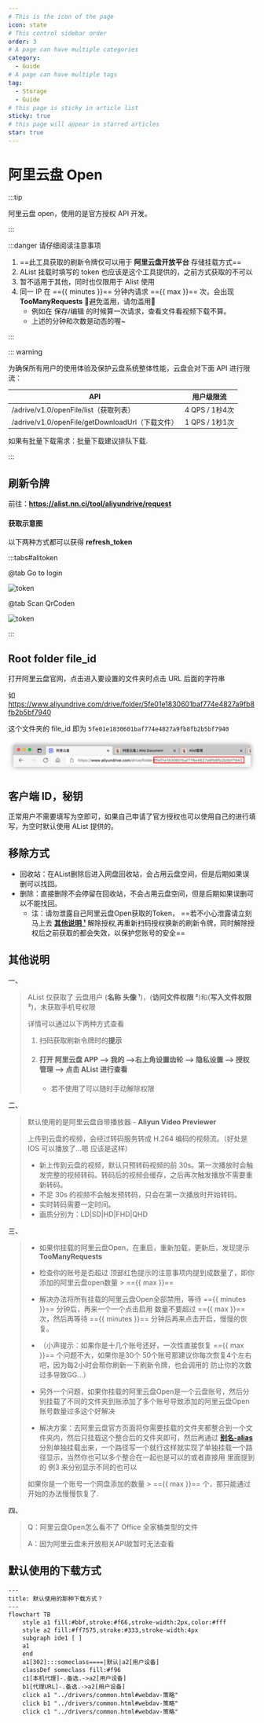 ```yaml
---
# This is the icon of the page
icon: state
# This control sidebar order
order: 3
# A page can have multiple categories
category:
  - Guide
# A page can have multiple tags
tag:
  - Storage
  - Guide
# this page is sticky in article list
sticky: true
# this page will appear in starred articles
star: true
---
```


# 阿里云盘 Open

:::tip

阿里云盘 open，使用的是官方授权 API 开发。

:::

<script setup lang="ts">
import { ref } from "vue";
const minutes = ref<string|number>("unknown")
const max = ref<string|number>("unknown")
const getLimit = async ()=>{
  const resp = await fetch("https://api.nn.ci/alist/ali_open/limit")
  const res = await resp.json()
  minutes.value = res.minutes
  max.value = res.max
}
typeof fetch !== "undefined" && getLimit()
</script>

:::danger 请仔细阅读注意事项

1.  ==此工具获取的刷新令牌仅可以用于 **阿里云盘开放平台** 存储挂载方式== 
2. AList 挂载时填写的 token 也应该是这个工具提供的，之前方式获取的不可以
3. 暂不适用于其他，同时也仅限用于 Alist 使用
4. 同一 IP 在 =={{ minutes }}== 分钟内请求 =={{ max }}== 次，会出现 **TooManyRequests** :no_entry_sign:避免滥用，请勿滥用:no_entry_sign:
   - 例如在 保存/编辑 的时候算一次请求，查看文件看视频下载不算。
   - 上述的分钟和次数是动态的喔~

:::

::: warning

为确保所有用户的使用体验及保护云盘系统整体性能，云盘会对下面 API 进行限流：

| API                                              | 用户级限流     |
| ------------------------------------------------ | -------------- |
| /adrive/v1.0/openFile/list（获取列表）           | 4 QPS / 1秒4次 |
| /adrive/v1.0/openFile/getDownloadUrl（下载文件） | 1 QPS / 1秒1次 |

如果有批量下载需求：批量下载建议排队下载.

:::


## 刷新令牌

前往：**https://alist.nn.ci/tool/aliyundrive/request**

#### 获取示意图

以下两种方式都可以获得 **refresh_token**

:::tabs#alitoken

@tab Go to login

![token](/img/drivers/aliyun/token1.png)

@tab Scan QrCoden

![token](/img/drivers/aliyun/token2.png)

:::

## Root folder file_id

打开阿里云盘官网，点击进入要设置的文件夹时点击 URL 后面的字符串

如 https://www.aliyundrive.com/drive/folder/5fe01e1830601baf774e4827a9fb8fb2b5bf7940

这个文件夹的 file_id 即为 `5fe01e1830601baf774e4827a9fb8fb2b5bf7940`

![file_id](/img/drivers/aliyundrive.png)

## 客户端 ID，秘钥

正常用户不需要填写为空即可，如果自己申请了官方授权也可以使用自己的进行填写，为空时默认使用 AList 提供的。



## 移除方式

- 回收站：在AList删除后进入网盘回收站，会占用云盘空间，但是后期如果误删可以找回。
- 删除：直接删除不会停留在回收站，不会占用云盘空间，但是后期如果误删可以不能找回。
  - 注：请勿泄露自己阿里云盘Open获取的Token， ==若不小心泄露请立刻马上去  [**其他说明 ¹**](#打开%20阿里云盘%20APP%20-->%20我的%20-->右上角设置齿轮%20-->%20隐私设置%20-->%20授权管理%20-->%20点击%20AList%20进行查看) 解除授权,再重新扫码授权换新的刷新令牌，同时解除授权后之前获取的都会失效，以保护您账号的安全== 



## 其他说明

一、

> AList 仅获取了 云盘用户 (**名称 头像 ¹**)，(**访问文件权限 ²**)和(**写入文件权限 ³**)，未获取手机号权限
>
> 详情可以通过以下两种方式查看
>
> 1. 扫码获取刷新令牌时的**提示**
> 2. #### 打开 **阿里云盘 APP --> 我的 -->右上角设置齿轮 --> 隐私设置 --> 授权管理 --> 点击 AList** 进行查看
>    
>    - 若不使用了可以随时手动解除权限

二、

> 默认使用的是阿里云盘自带播放器 - **Aliyun Video Previewer**
>
> 上传到云盘的视频，会经过转码服务转成 H.264 编码的视频流。（好处是 IOS 可以播放了...嗯 应该是这样）
>
> - 新上传到云盘的视频，默认只预转码视频的前 30s。第一次播放时会触发完整的视频转码。转码后的视频会缓存，之后再次触发播放不需要重新转码。
> - 不足 30s 的视频不会触发预转码，只会在第一次播放时开始转码。
> - 实时转码需要一定时间。
> - 画质分别为：LD|SD|HD|FHD|QHD


三、

>- 如果你挂载的阿里云盘Open，在重启，重新加载，更新后，发现提示 **TooManyRequests**
>
>- 检查你的账号是否超过 顶部红色提示的注意事项内提到成数量了，即你添加的阿里云盘open数量 >  =={{ max }}== 
>
>- 解决办法将所有挂载的阿里云盘Open全部禁用，等待 =={{ minutes }}== 分钟后，再来一个一个点击启用 数量不要超过  =={{ max }}== 次，然后再等待 =={{ minutes }}== 分钟后再来点击开启，慢慢的恢复。
>  - （小声提示：如果你是十几个账号还好，一次性直接恢复 =={{ max }}== 个问题不大，如果你是30个 50个账号那建议你每次恢复4个左右吧，因为每2小时会帮你刷新一下刷新令牌，也会调用的 防止你的次数过多导致GG...）
>
>
>
>- 另外一个问题，如果你挂载的阿里云盘Open是一个云盘账号，然后分别挂载了不同的文件夹到账添加了多个账号导致添加的阿里云盘Open账号数量过多这个好解决
>  - 解决方案：去阿里云盘官方页面将你需要挂载的文件夹都整合到一个文件夹内，然后只挂载这个整合后的文件夹即可，然后再通过 [**别名-alias**](../advanced/alias.md)分别单独挂载出来，一个路径写一个就行这样就实现了单独挂载一个路径显示，当然你也可以多个整合在一起也是可以的或者直接用 里面提到的 例3 来分别显示不同的也可以
>
>
>
>如果你是一个账号一个网盘添加的数量 >   =={{ max }}== 个，那只能通过开始的办法慢慢恢复了.

四、

>Q：阿里云盘Open怎么看不了 Office 全家桶类型的文件
>
>A：因为阿里云盘未开放相关API故暂时无法查看



## 默认使用的下载方式

```mermaid
---
title: 默认使用的那种下载方式？
---
flowchart TB
    style a1 fill:#bbf,stroke:#f66,stroke-width:2px,color:#fff
    style a2 fill:#ff7575,stroke:#333,stroke-width:4px
    subgraph ide1 [ ]
    a1
    end
    a1[302]:::someclass====|默认|a2[用户设备]
    classDef someclass fill:#f96
    c1[本机代理]-.备选.->a2[用户设备]
    b1[代理URL]-.备选.->a2[用户设备]
    click a1 "../drivers/common.html#webdav-策略"
    click b1 "../drivers/common.html#webdav-策略"
    click c1 "../drivers/common.html#webdav-策略"
```
